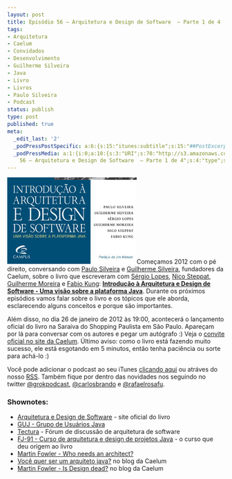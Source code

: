 ```yaml
---
layout: post
title: Episódio 56 – Arquitetura e Design de Software  – Parte 1 de 4
tags:
- Arquitetura
- Caelum
- Convidados
- Desenvolvimento
- Guilherme Silveira
- Java
- Livro
- Livros
- Paulo Silveira
- Podcast
status: publish
type: post
published: true
meta:
  _edit_last: '2'
  _podPressPostSpecific: a:6:{s:15:"itunes:subtitle";s:15:"##PostExcerpt##";s:14:"itunes:summary";s:15:"##PostExcerpt##";s:15:"itunes:keywords";s:17:"##WordPressCats##";s:13:"itunes:author";s:10:"##Global##";s:15:"itunes:explicit";s:7:"Default";s:12:"itunes:block";s:7:"Default";}
  _podPressMedia: a:1:{i:0;a:10:{s:3:"URI";s:70:"http://s3.amazonaws.com/grokpodcast/grokpodcast-56-arquiteturajava.mp3";s:5:"title";s:67:"Episódio
    56 – Arquitetura e Design de Software  – Parte 1 de 4";s:4:"type";s:9:"audio_mp3";s:4:"size";s:8:"17531477";s:8:"duration";s:5:"18:08";s:12:"previewImage";s:77:"http://grokpodcast.com/wp-content/plugins/podpress/images/vpreview_center.png";s:10:"dimensionW";s:1:"0";s:10:"dimensionH";s:1:"0";s:3:"rss";s:2:"on";s:4:"atom";s:2:"on";}}
---
```

<img class="alignleft size-full wp-image-209" title="Introdução à Arquitetura e Design de Software" src="/images/2012/01/parte_capa_arquitetura_e_design_de_software.jpg" alt="" width="300" height="200" />Começamos 2012 com o pé direito, conversando com <a href="http://twitter.com/paulo_caelum" target="_blank">Paulo Silveira</a> e <a href="http://twitter.com/guilhermecaelum" target="_blank">Guilherme Silveira</a>, fundadores da Caelum, sobre o livro que escreveram com <a href="http://twitter.com/sergio_caelum" target="_blank">Sérgio Lopes</a>, <a href="https://twitter.com/steppat" target="_blank">Nico Steppat</a>, <a href="https://twitter.com/moreira_caelum" target="_blank">Guilherme Moreira</a> e <a href="http://twitter.com/fabiokung" target="_blank">Fabio Kung</a>: <strong><a href="http://www.arquiteturajava.com.br/" target="_blank">Introdução à Arquitetura e Design de Software - Uma visão sobre a plataforma Java</a></strong>. Durante os próximos episódios vamos falar sobre o livro e os tópicos que ele aborda, esclarecendo alguns conceitos e porque são importantes.

Além disso, no dia 26 de janeiro de 2012 às 19:00, acontecerá o lançamento oficial do livro na Saraiva do Shopping Paulista em São Paulo. Apareçam por lá para conversar com os autores e pegar um autógrafo :) Veja o <a href="http://blog.caelum.com.br/lancamento-do-livro-introducao-a-arquitetura-e-design-de-software/" target="_blank">convite oficial no site da Caelum</a>. Último aviso: como o livro está fazendo muito sucesso, ele está esgotando em 5 minutos, então tenha paciência ou sorte para achá-lo :)

Você pode adicionar o podcast ao seu iTunes <a href="http://itunes.apple.com/us/podcast/grok-podcast/id393122038" target="_blank">clicando aqui</a> ou atráves do nosso <a href="http://grokpodcast.com/feed/" target="_blank">RSS</a>. Também fique por dentro das novidades nos seguindo no twitter <a href="http://twitter.com/GrokPodcast" target="_blank">@grokpodcast</a>, <a href="http://twitter.com/#!/carlosbrando" target="_blank">@carlosbrando</a> e <a href="http://twitter.com/#!/rafaelrosafu" target="_blank">@rafaelrosafu</a>.
<h3>Shownotes:</h3>
<ul>
	<li><a href="http://arquiteturajava.com.br" target="_blank">Arquitetura e Design de Software</a> - site oficial do livro</li>
	<li><a href="http://guj.com.br" target="_blank">GUJ - Grupo de Usuários Java</a></li>
	<li><a href="http://tectura.com.br" target="_blank">Tectura</a> - Fórum de discussão de arquitetura de software</li>
	<li><a href="http://caelum.com.br/curso/fj-91" target="_blank">FJ-91 - Curso de arquitetura e design de projetos Java</a> - o curso que deu origem ao livro</li>
	<li><a href="http://in-gmbh.de/uploads/media/whoNeedsArchitect.pdf" target="_blank">Martin Fowler - Who needs an architect?</a></li>
	<li><a href="http://blog.caelum.com.br/entao-voce-quer-ser-um-arquiteto-java" target="_blank">Você quer ser um arquiteto java?</a> no blog da Caelum</li>
	<li><a href="http://martinfowler.com/articles/designDead.html" target="_blank">Martin Fowler - Is Design dead?</a> no blog da Caelum</li>
</ul>
